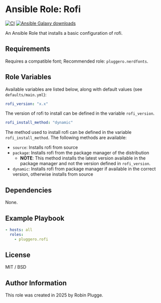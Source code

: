 # Ansible Role: Rofi

[![CI](https://github.com/pluggero/ansible-role-rofi/actions/workflows/ci.yml/badge.svg)](https://github.com/pluggero/ansible-role-rofi/actions/workflows/ci.yml) [![Ansible Galaxy downloads](https://img.shields.io/ansible/role/d/pluggero/rofi?label=Galaxy%20downloads&logo=ansible&color=%23096598)](https://galaxy.ansible.com/ui/standalone/roles/pluggero/rofi)

An Ansible Role that installs a basic configuration of rofi.

## Requirements

Requires a compatible font; Recommended role: `pluggero.nerdfonts`.

## Role Variables

Available variables are listed below, along with default values (see `defaults/main.yml`):

```yaml
rofi_version: "x.x"
```

The version of rofi to install can be defined in the variable `rofi_version`.

```yaml
rofi_install_method: "dynamic"
```

The method used to install rofi can be defined in the variable `rofi_install_method`.
The following methods are available:

- `source`: Installs rofi from source
- `package`: Installs rofi from the package manager of the distribution
  - **NOTE**: This method installs the latest version available in the package manager and not the version defined in `rofi_version`.
- `dynamic`: Installs rofi from package manager if available in the correct version, otherwise installs from source

## Dependencies

None.

## Example Playbook

```yaml
- hosts: all
  roles:
    - pluggero.rofi
```

## License

MIT / BSD

## Author Information

This role was created in 2025 by Robin Plugge.
